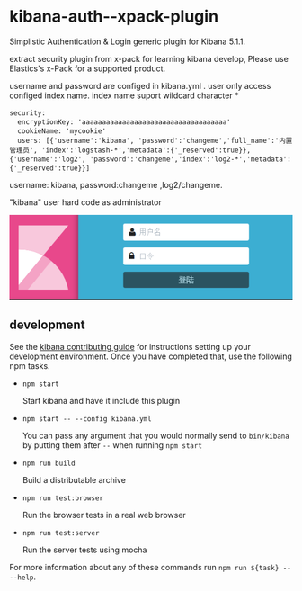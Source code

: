 # kibana-auth--xpack-plugin

Simplistic Authentication & Login generic plugin for Kibana 5.1.1.

extract security plugin  from x-pack for learning kibana develop, Please use Elastics's x-Pack for a supported product.

username and password are configed in kibana.yml . user only access configed index name. index name suport wildcard character *

    security:
      encryptionKey: 'aaaaaaaaaaaaaaaaaaaaaaaaaaaaaaaaaaaa'
      cookieName: 'mycookie'
      users: [{'username':'kibana', 'password':'changeme','full_name':'内置管理员', 'index':'logstash-*','metadata':{'_reserved':true}},{'username':'log2', 'password':'changeme','index':'log2-*','metadata':{'_reserved':true}}]

username: kibana, password:changeme ,log2/changeme.

"kibana" user hard code as administrator

![preview](img/login.png)


## development

See the [kibana contributing guide](https://github.com/elastic/kibana/blob/master/CONTRIBUTING.md) for instructions setting up your development environment. Once you have completed that, use the following npm tasks.

  - `npm start`

    Start kibana and have it include this plugin

  - `npm start -- --config kibana.yml`

    You can pass any argument that you would normally send to `bin/kibana` by putting them after `--` when running `npm start`

  - `npm run build`

    Build a distributable archive

  - `npm run test:browser`

    Run the browser tests in a real web browser

  - `npm run test:server`

    Run the server tests using mocha

For more information about any of these commands run `npm run ${task} -- --help`.
